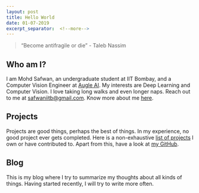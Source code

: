 ```yaml
---
layout: post
title: Hello World
date: 01-07-2019
excerpt_separator:  <!--more-->
---
```


> “Become antifragile or die” - Taleb Nassim

## Who am I?

I am Mohd Safwan, an undergraduate student at IIT Bombay, and a Computer Vision Engineer at [Augle AI](https://augle.ai). My interests are Deep Learning and Computer Vision. I love taking long walks and even longer naps. Reach out to me at [safwaniitb@gmail.com](mailto:safwaniitb@gmail.com). Know more about me [here](./about).

## Projects

Projects are good things, perhaps the best of things. In my experience, no good project ever gets completed. Here is a non-exhaustive [list of projects](./projects) I own or have contributed to. Apart from this, have a look at [my GitHub](https://safwankdb@github.io  ).

## Blog

This is my blog where I try to summarize my thoughts about all kinds of things. Having started recently, I will try to write more often.
